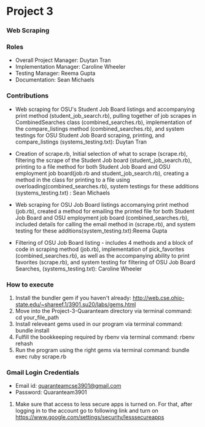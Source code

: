 # Project 3
### Web Scraping

### Roles
* Overall Project Manager: Duytan Tran
* Implementation Manager: Caroline Wheeler
* Testing Manager: Reema Gupta
* Documentation: Sean Michaels

### Contributions
* Web scraping for OSU's Student Job Board listings and accompanying print method (student_job_search.rb), pulling together of job scrapes in CombinedSearches class (combined_searches.rb), implementation of the compare_listings method (combined_searches.rb), and system testings for OSU Student Job Board scraping, printing, and compare_listings (systems_testing.txt): Duytan Tran

* Creation of scrape.rb, Initial selection of what to scrape (scrape.rb), filtering the scrape of the Student Job board (student_job_search.rb), printing to a file method for both Student Job Board and OSU employment job board(job.rb and student_job_search.rb), creating a method in the class for printing to a file using overloading(combined_searches.rb), system testings for these additions (systems_testing.txt) : Sean Michaels 

* Web scraping for OSU Job Board listings accomanying print method (job.rb), created a method for emailing the printed file for both Student Job Board and OSU employment job board (combined_searches.rb), included details for calling the email method in (scrape.rb), and system testing for these additions(system_testing.txt):Reema Gupta

* Filtering of OSU Job Board listing - includes 4 methods and a block of code in scraping method (job.rb), implementation of pick_favorites (combined_searches.rb), as well as the accompanying ability to print favorites (scrape.rb), and system testing for filtering of OSU Job Board Searches, (systems_testing.txt): Caroline Wheeler

### How to execute
1. Install the bundler gem if you haven't already: http://web.cse.ohio-state.edu/~shareef.1/3901.su20/labs/gems.html
2. Move into the Project-3-Quaranteam directory via terminal command: cd your_file_path
3. Install releveant gems used in our program via terminal command: bundle install
4. Fulfill the bookkeeping required by rbenv via terminal command: rbenv rehash
5. Run the program using the right gems via terminal command: bundle exec ruby scrape.rb

### Gmail Login Credentials
* Email id: quaranteamcse3901@gmail.com
* Password: Quaranteam3901

1. Make sure that access to less secure apps is turned on. For that, after logging in to the account go to following link and turn on https://www.google.com/settings/security/lesssecureapps

